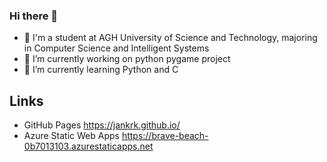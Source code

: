 ### Hi there 👋

- 📖 I'm a student at AGH University of Science and Technology, majoring in Computer Science and Intelligent Systems
- 🔭  I’m currently working on python pygame project
- 🌱 I’m currently learning Python and C

## Links

- GitHub Pages https://jankrk.github.io/
- Azure Static Web Apps https://brave-beach-0b7013103.azurestaticapps.net
